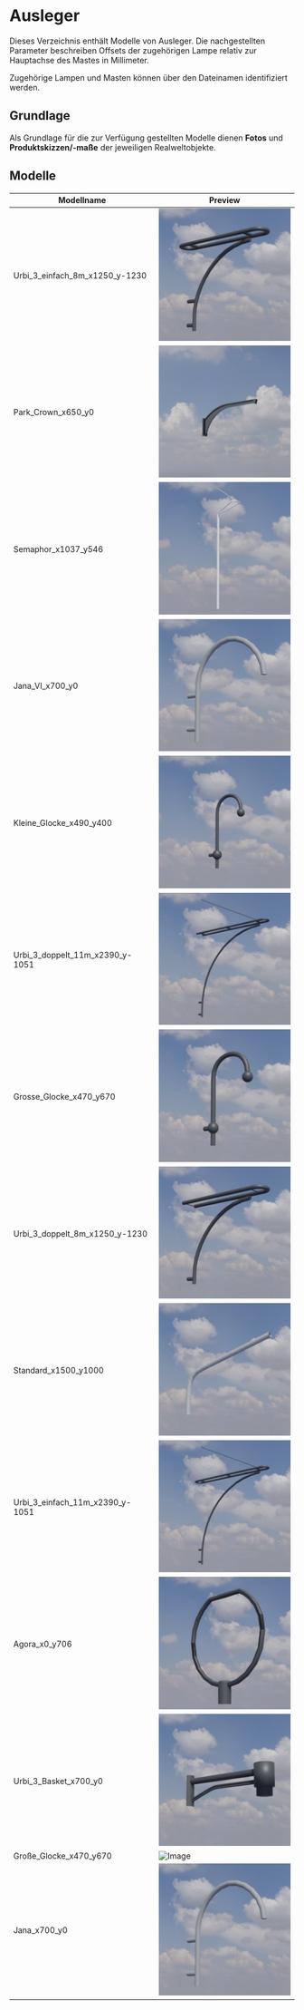 # Ausleger
Dieses Verzeichnis enthält Modelle von Ausleger. Die nachgestellten Parameter beschreiben Offsets der zugehörigen Lampe relativ zur Hauptachse des Mastes in Millimeter.

Zugehörige Lampen und Masten können über den Dateinamen identifiziert werden.

## Grundlage
Als Grundlage für die zur Verfügung gestellten Modelle dienen **Fotos** und **Produktskizzen/-maße** der jeweiligen Realweltobjekte. 
## Modelle 
 | Modellname | Preview | 
 | --- | --- | 
| Urbi_3_einfach_8m_x1250_y-1230 |![Image](../../Thumbnails/Ausleger/Urbi_3_einfach_8m_x1250_y-1230.jpg)| 
| Park_Crown_x650_y0 |![Image](../../Thumbnails/Ausleger/Park_Crown_x650_y0.jpg)| 
| Semaphor_x1037_y546 |![Image](../../Thumbnails/Ausleger/Semaphor_x1037_y546.jpg)| 
| Jana_VI_x700_y0 |![Image](../../Thumbnails/Ausleger/Jana_VI_x700_y0.jpg)| 
| Kleine_Glocke_x490_y400 |![Image](../../Thumbnails/Ausleger/Kleine_Glocke_x490_y400.jpg)| 
| Urbi_3_doppelt_11m_x2390_y-1051 |![Image](../../Thumbnails/Ausleger/Urbi_3_doppelt_11m_x2390_y-1051.jpg)| 
| Grosse_Glocke_x470_y670 |![Image](../../Thumbnails/Ausleger/Grosse_Glocke_x470_y670.jpg)| 
| Urbi_3_doppelt_8m_x1250_y-1230 |![Image](../../Thumbnails/Ausleger/Urbi_3_doppelt_8m_x1250_y-1230.jpg)| 
| Standard_x1500_y1000 |![Image](../../Thumbnails/Ausleger/Standard_x1500_y1000.jpg)| 
| Urbi_3_einfach_11m_x2390_y-1051 |![Image](../../Thumbnails/Ausleger/Urbi_3_einfach_11m_x2390_y-1051.jpg)| 
| Agora_x0_y706 |![Image](../../Thumbnails/Ausleger/Agora_x0_y706.jpg)| 
| Urbi_3_Basket_x700_y0 |![Image](../../Thumbnails/Ausleger/Urbi_3_Basket_x700_y0.jpg)| 
| Große_Glocke_x470_y670 |![Image](../../Thumbnails/Ausleger/Große_Glocke_x470_y670.jpg)| 
| Jana_x700_y0 |![Image](../../Thumbnails/Ausleger/Jana_x700_y0.jpg)| 
